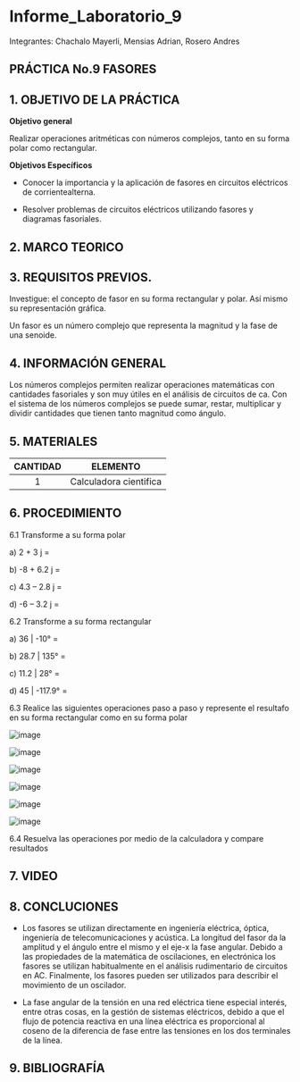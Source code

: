 # Informe_Laboratorio_9

Integrantes: Chachalo Mayerli, Mensias Adrian, Rosero Andres

## **PRÁCTICA No.9 FASORES**

## 1.  OBJETIVO DE LA PRÁCTICA

**Objetivo general**

Realizar operaciones aritméticas con números complejos, tanto en su forma polar como rectangular.

**Objetivos Específicos**

- Conocer la importancia y la aplicación de fasores en circuitos eléctricos de corrientealterna.

- Resolver problemas de circuitos eléctricos utilizando fasores y diagramas fasoriales.

## 2.  MARCO TEORICO


## 3. REQUISITOS PREVIOS.

Investigue: el concepto de fasor en su forma rectangular y polar. Así mismo su representación gráfica.

Un fasor es un número complejo que representa la magnitud y la fase de una senoide.


## 4. INFORMACIÓN GENERAL

Los números complejos permiten realizar operaciones matemáticas con cantidades fasoriales y son muy útiles en el análisis de circuitos de ca. Con el sistema de los números complejos se puede sumar, restar, multiplicar y dividir cantidades que tienen tanto magnitud como ángulo.

## 5. MATERIALES

| CANTIDAD | ELEMENTO | 
|   :---:  |   :---:  |
|     1    | Calculadora cientifica |

## 6. PROCEDIMIENTO 

6.1 Transforme a su forma polar 

a) 2 + 3 j =

b) -8 + 6.2 j =

c) 4.3 – 2.8 j =

d) -6 – 3.2 j =

6.2 Transforme a su forma rectangular 

a) 36 | -10° =

b) 28.7 | 135° =

c) 11.2 | 28° =

d) 45 | -117.9° =

6.3 Realice las siguientes operaciones paso a paso y represente el resultafo en su forma rectangular como en su forma polar 

![image](https://user-images.githubusercontent.com/85126275/133110929-2445a2d9-6879-442a-adfe-e2688d51b3f2.png)

![image](https://user-images.githubusercontent.com/85126275/133177843-352014b0-0ac1-404a-9442-7a82801f4af9.png)

![image](https://user-images.githubusercontent.com/85126275/132699458-e85e098f-268a-4d7b-a146-8357ebb91e5e.png)

![image](https://user-images.githubusercontent.com/85126275/133178306-32a810e1-f84e-4fe9-921f-51a99f447401.png)

![image](https://user-images.githubusercontent.com/85126275/132699525-fe88fe5b-adc7-4255-8d3b-91be1c599603.png)

![image](https://user-images.githubusercontent.com/85126275/133178517-2def1ff2-1db9-4d5c-bccb-a797991c5a01.png)

6.4 Resuelva las operaciones por medio de la calculadora y compare resultados 


## 7.  VIDEO

## 8.  CONCLUCIONES

- Los fasores se utilizan directamente en ingeniería eléctrica, óptica, ingeniería de telecomunicaciones y acústica. La longitud del fasor da la amplitud y el ángulo entre el mismo y el eje-x la fase angular. Debido a las propiedades de la matemática de oscilaciones, en electrónica los fasores se utilizan habitualmente en el análisis rudimentario de circuitos en AC. Finalmente, los fasores pueden ser utilizados para describir el movimiento de un oscilador.

- La fase angular de la tensión en una red eléctrica tiene especial interés, entre otras cosas, en la gestión de sistemas eléctricos, debido a que el flujo de potencia reactiva en una línea eléctrica es proporcional al coseno de la diferencia de fase entre las tensiones en los dos terminales de la línea.

## 9.  BIBLIOGRAFÍA


